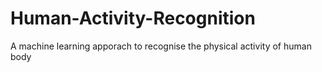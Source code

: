 # Human-Activity-Recognition

A machine learning apporach to recognise the physical activity of human body 
